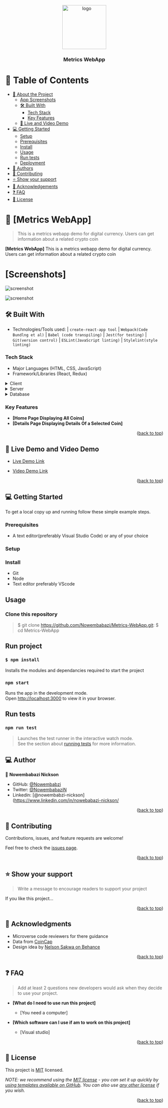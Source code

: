 <a name="Metrics WebApp"></a>

<div align="center">

  <img src="murple_logo.png" alt="logo" width="140"  height="auto" />
  <br/>

  <h3><b>Metrics WebApp</b></h3>

</div>

<!-- TABLE OF CONTENTS -->

# 📗 Table of Contents

- [📖 About the Project](#about-project)
  - [App Screenshots](#screenshots)
  - [🛠 Built With](#built-with)
    - [Tech Stack](#tech-stack)
    - [Key Features](#key-features)
  - [🚀 Live and Video Demo](#live-demo)
- [💻 Getting Started](#getting-started)
  - [Setup](#setup)
  - [Prerequisites](#prerequisites)
  - [Install](#install)
  - [Usage](#usage)
  - [Run tests](#run-tests)
  - [Deployment](#triangular_flag_on_post-deployment)
- [👥 Authors](#authors)
- [🤝 Contributing](#contributing)
- [⭐️ Show your support](#support)
- [🙏 Acknowledgements](#acknowledgements)
- [❓ FAQ](#faq)
- [📝 License](#license)

<!-- PROJECT DESCRIPTION -->

# 📖 [Metrics WebApp] <a name="about-project"></a>

> This is a metrics webapp demo for digital currency. Users can get information about a related crypto coin

**[Metrics WebApp]** This is a metrics webapp demo for digital currency. Users can get information about a related crypto coin

# [Screenshots] <a name="#screenshots"></a>

![screenshot](./src/assets/img1.PNG)

![screenshot](./src/assets/img2.PNG)


## 🛠 Built With <a name="built-with"></a>

- Technologies/Tools used:
| `create-react-app tool`
| `Webpack(Code Bundlng et al)`
| `Babel (code transpiling)`
| `Jest(for testing)`
| `Git(version control)`
| `ESLint(JavaScript linting)`
| `Stylelint(style linting)`


### Tech Stack <a name="tech-stack"></a>

- Major Languages (HTML, CSS, JavaScript)
- Framework/Libraries (React, Redux)

<details>
  <summary>Client</summary>
  <ul>
    <li><a href="https://reactjs.org/">React.js</a></li>
  </ul>
</details>

<details>
  <summary>Server</summary>
  <ul>
    <li><a href="https://expressjs.com/">Express.js</a></li>
  </ul>
</details>

<details>
<summary>Database</summary>
  <ul>
    <li><a href="https://www.postgresql.org/">PostgreSQL</a></li>
  </ul>
</details>

<!-- Features -->

### Key Features <a name="key-features"></a>

- **[Home Page Displaying All Coins]**
- **[Details Page Displaying Details Of a Selected Coin]**

<p align="right">(<a href="#readme-top">back to top</a>)</p>

<!-- LIVE DEMO -->

## 🚀 Live Demo and Video Demo <a name="live-demo"></a>

- [Live Demo Link](https://deploy-preview-4--candid-mochi-26fb98.netlify.app)

- [Video Demo Link](https://www.loom.com/share/32d69c7d149e4b51ae12b1ccb1139cec)

<p align="right">(<a href="#readme-top">back to top</a>)</p>

<!-- GETTING STARTED -->

## 💻 Getting Started <a name="getting-started"></a>

To get a local copy up and running follow these simple example steps.

### Prerequisites
- A text editor(preferably Visual Studio Code) or any of your choice

### Setup

### Install
- Git
- Node
- Text editor preferably VScode

## Usage
### Clone this repository
> $ git clone https://github.com/Nowembabazi/Metrics-WebApp.git:
> $ cd Metrics-WebApp

## Run project
### `$ npm install`
Installs the modules and dependancies required to start the project


### `npm start`
Runs the app in the development mode.\
Open [http://localhost:3000](http://localhost:3000) to view it in your browser.

## Run tests
### `npm run test`
> Launches the test runner in the interactive watch mode.\
See the section about [running tests](https://facebook.github.io/create-react-app/docs/running-tests) for more information.

## 💻 Author <a name="#authors"></a>

👤 **Nowembabazi Nickson**

- GitHub: [@Nowembabzi](https://github.com/nowembabazi)
- Twitter: [@NowembabaziN](https://twitter.com/nowembabazin)
- Linkedin: [@nowembabzi-nickson](https://www.linkedin.com/in/nowebabazi-nickson/

<p align="right">(<a href="#readme-top">back to top</a>)</p>


<!-- CONTRIBUTING -->

## 🤝 Contributing <a name="contributing"></a>

Contributions, issues, and feature requests are welcome!

Feel free to check the [issues page](../../issues/).

<p align="right">(<a href="#readme-top">back to top</a>)</p>

<!-- SUPPORT -->

## ⭐️ Show your support <a name="support"></a>

> Write a message to encourage readers to support your project

If you like this project...

<p align="right">(<a href="#readme-top">back to top</a>)</p>

<!-- ACKNOWLEDGEMENTS -->

## 🙏 Acknowledgments <a name="acknowledgements"></a>

- Microverse code reviewers for there guidance
- Data from [CoinCap](https://docs.coincap.io/)
- Design idea by [Nelson Sakwa on Behance](https://www.behance.net/sakwadesignstudio)

<p align="right">(<a href="#readme-top">back to top</a>)</p>

<!-- FAQ (optional) -->

## ❓ FAQ <a name="faq"></a>

> Add at least 2 questions new developers would ask when they decide to use your project.

- **[What do I need to use run this project]**

  - [You need a computer]

- **[Which software can I use if am to work on this project]**

  - [Visual studio]

<p align="right">(<a href="#readme-top">back to top</a>)</p>

<!-- LICENSE -->

## 📝 License <a name="license"></a>

This project is [MIT](./LICENSE) licensed.

_NOTE: we recommend using the [MIT license](https://choosealicense.com/licenses/mit/) - you can set it up quickly by [using templates available on GitHub](https://docs.github.com/en/communities/setting-up-your-project-for-healthy-contributions/adding-a-license-to-a-repository). You can also use [any other license](https://choosealicense.com/licenses/) if you wish._

<p align="right">(<a href="#readme-top">back to top</a>)</p>
